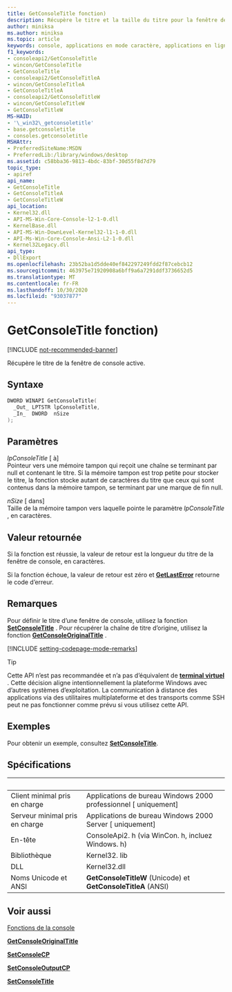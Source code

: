 ```yaml
---
title: GetConsoleTitle fonction)
description: Récupère le titre et la taille du titre pour la fenêtre de console active.
author: miniksa
ms.author: miniksa
ms.topic: article
keywords: console, applications en mode caractère, applications en ligne de commande, applications de terminal, API console
f1_keywords:
- consoleapi2/GetConsoleTitle
- wincon/GetConsoleTitle
- GetConsoleTitle
- consoleapi2/GetConsoleTitleA
- wincon/GetConsoleTitleA
- GetConsoleTitleA
- consoleapi2/GetConsoleTitleW
- wincon/GetConsoleTitleW
- GetConsoleTitleW
MS-HAID:
- '\_win32\_getconsoletitle'
- base.getconsoletitle
- consoles.getconsoletitle
MSHAttr:
- PreferredSiteName:MSDN
- PreferredLib:/library/windows/desktop
ms.assetid: c58bba36-9813-4bdc-83bf-30d55f8d7d79
topic_type:
- apiref
api_name:
- GetConsoleTitle
- GetConsoleTitleA
- GetConsoleTitleW
api_location:
- Kernel32.dll
- API-MS-Win-Core-Console-l2-1-0.dll
- KernelBase.dll
- API-MS-Win-DownLevel-Kernel32-l1-1-0.dll
- API-Ms-Win-Core-Console-Ansi-L2-1-0.dll
- Kernel32Legacy.dll
api_type:
- DllExport
ms.openlocfilehash: 23b52ba1d5dde40ef842297249fdd2f87cebcb12
ms.sourcegitcommit: 463975e71920908a6bff9a6a7291ddf3736652d5
ms.translationtype: MT
ms.contentlocale: fr-FR
ms.lasthandoff: 10/30/2020
ms.locfileid: "93037877"
---
```

# <a name="getconsoletitle-function"></a>GetConsoleTitle fonction)

[!INCLUDE [not-recommended-banner](./includes/not-recommended-banner.md)]

Récupère le titre de la fenêtre de console active.

## <a name="syntax"></a>Syntaxe

```C
DWORD WINAPI GetConsoleTitle(
  _Out_ LPTSTR lpConsoleTitle,
  _In_  DWORD  nSize
);
```

## <a name="parameters"></a>Paramètres

*lpConsoleTitle* \[ à\]  
Pointeur vers une mémoire tampon qui reçoit une chaîne se terminant par null et contenant le titre. Si la mémoire tampon est trop petite pour stocker le titre, la fonction stocke autant de caractères du titre que ceux qui sont contenus dans la mémoire tampon, se terminant par une marque de fin null.

*nSize* \[ dans\]  
Taille de la mémoire tampon vers laquelle pointe le paramètre *lpConsoleTitle* , en caractères.

## <a name="return-value"></a>Valeur retournée

Si la fonction est réussie, la valeur de retour est la longueur du titre de la fenêtre de console, en caractères.

Si la fonction échoue, la valeur de retour est zéro et [**GetLastError**](https://msdn.microsoft.com/library/windows/desktop/ms679360) retourne le code d’erreur.

## <a name="remarks"></a>Remarques

Pour définir le titre d’une fenêtre de console, utilisez la fonction [**SetConsoleTitle**](setconsoletitle.md) . Pour récupérer la chaîne de titre d’origine, utilisez la fonction [**GetConsoleOriginalTitle**](getconsoleoriginaltitle.md) .

[!INCLUDE [setting-codepage-mode-remarks](./includes/setting-codepage-mode-remarks.md)]

> [!TIP]
> Cette API n’est pas recommandée et n’a pas d’équivalent de **[terminal virtuel](console-virtual-terminal-sequences.md)** . Cette décision aligne intentionnellement la plateforme Windows avec d’autres systèmes d’exploitation. La communication à distance des applications via des utilitaires multiplateforme et des transports comme SSH peut ne pas fonctionner comme prévu si vous utilisez cette API.

## <a name="examples"></a>Exemples

Pour obtenir un exemple, consultez [**SetConsoleTitle**](setconsoletitle.md).

## <a name="requirements"></a>Spécifications

| &nbsp; | &nbsp; |
|-|-|
| Client minimal pris en charge | Applications de bureau Windows 2000 professionnel \[ uniquement\] |
| Serveur minimal pris en charge | Applications de bureau Windows 2000 Server \[ uniquement\] |
| En-tête | ConsoleApi2. h (via WinCon. h, incluez Windows. h) |
| Bibliothèque | Kernel32. lib |
| DLL | Kernel32.dll |
| Noms Unicode et ANSI | **GetConsoleTitleW** (Unicode) et **GetConsoleTitleA** (ANSI) |

## <a name="see-also"></a>Voir aussi

[Fonctions de la console](console-functions.md)

[**GetConsoleOriginalTitle**](getconsoleoriginaltitle.md)

[**SetConsoleCP**](setconsolecp.md)

[**SetConsoleOutputCP**](setconsoleoutputcp.md)

[**SetConsoleTitle**](setconsoletitle.md)
